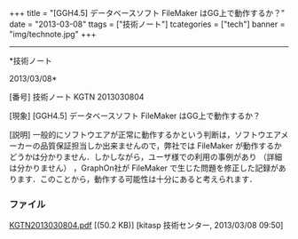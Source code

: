 ﻿+++
title = "[GGH4.5] データベースソフト FileMaker はGG上で動作するか？"
date = "2013-03-08"
ttags = ["技術ノート"]
tcategories = ["tech"]
banner = "img/technote.jpg"
+++

-----------------------------------------------------------------------------------------------------------------------------

*技術ノート

2013/03/08*


[番号]
技術ノート KGTN 2013030804

[現象]
[GGH4.5] データベースソフト FileMaker はGG上で動作するか？

[説明]
一般的にソフトウエアが正常に動作するかという判断は，ソフトウエアメーカーの品質保証担当しか出来ませんので，弊社では
FileMaker
が動作するかどうかは分かりません．しかしながら，ユーザ様での利用の事例があり
（詳細は分かりません） ，GraphOn社が FileMaker
で生じた問題を修正した記録があります．このことから，動作する可能性は十分にあると考えられます．


### ファイル

 
 


[KGTN2013030804.pdf](http://techreport.kitasp.net/attachments/download/1271/KGTN2013030804.pdf)
 [(50.2 KB)] [kitasp 技術センター, 2013/03/08
09:50]


 


 

